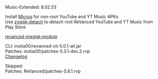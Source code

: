 Music-Extended: 8.02.53  

Install [Microg](https://github.com/ReVanced/GmsCore/releases) for non-root YouTube and YT Music APKs  
Use [zygisk-detach](https://github.com/j-hc/zygisk-detach) to detach root ReVanced YouTube and YT Music from Play Store  

[revanced-magisk-module](https://github.com/j-hc/revanced-magisk-module)
  
CLI: inotia00/revanced-cli-5.0.1-all.jar  
Patches: inotia00/patches-5.3.1-dev.2.rvp  
[Changelog](https://github.com/inotia00/revanced-patches/releases/tag/v5.3.1-dev.2)  

Skipped:  
Patches: ReVanced/patches-5.8.1.rvp        

